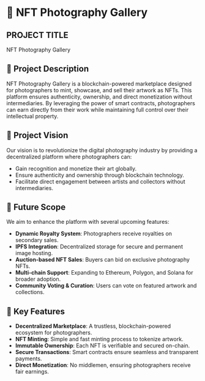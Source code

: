 # 📸 NFT Photography Gallery

## PROJECT TITLE
NFT Photography Gallery

## 📝 Project Description
NFT Photography Gallery is a blockchain-powered marketplace designed for photographers to mint, showcase, and sell their artwork as NFTs. This platform ensures authenticity, ownership, and direct monetization without intermediaries. By leveraging the power of smart contracts, photographers can earn directly from their work while maintaining full control over their intellectual property.

## 🎯 Project Vision
Our vision is to revolutionize the digital photography industry by providing a decentralized platform where photographers can:
- Gain recognition and monetize their art globally.
- Ensure authenticity and ownership through blockchain technology.
- Facilitate direct engagement between artists and collectors without intermediaries.

## 🚀 Future Scope
We aim to enhance the platform with several upcoming features:
- **Dynamic Royalty System**: Photographers receive royalties on secondary sales.
- **IPFS Integration**: Decentralized storage for secure and permanent image hosting.
- **Auction-based NFT Sales**: Buyers can bid on exclusive photography NFTs.
- **Multi-chain Support**: Expanding to Ethereum, Polygon, and Solana for broader adoption.
- **Community Voting & Curation**: Users can vote on featured artwork and collections.

## 🔑 Key Features
- **Decentralized Marketplace**: A trustless, blockchain-powered ecosystem for photographers.
- **NFT Minting**: Simple and fast minting process to tokenize artwork.
- **Immutable Ownership**: Each NFT is verifiable and secured on-chain.
- **Secure Transactions**: Smart contracts ensure seamless and transparent payments.
- **Direct Monetization**: No middlemen, ensuring photographers receive fair earnings.

